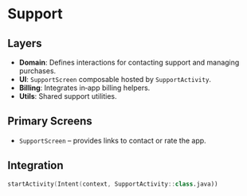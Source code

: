 # Support

## Layers
- **Domain**: Defines interactions for contacting support and managing purchases.
- **UI**: `SupportScreen` composable hosted by `SupportActivity`.
- **Billing**: Integrates in‑app billing helpers.
- **Utils**: Shared support utilities.

## Primary Screens
- `SupportScreen` – provides links to contact or rate the app.

## Integration
```kotlin
startActivity(Intent(context, SupportActivity::class.java))
```
